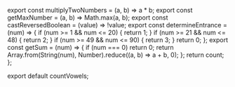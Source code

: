 export const multiplyTwoNumbers = (a, b) => a * b;
export const getMaxNumber = (a, b) => Math.max(a, b);
export const castReversedBoolean = (value) => !value;
export const determineEntrance = (num) => {
  if (num >= 1 && num <= 20) {
    return 1;
  } if (num >= 21 && num <= 48) {
    return 2;
  } if (num >= 49 && num <= 90) {
    return 3;
  }
  return 0;
};
export const getSum = (num) => {
  if (num === 0) return 0;
  return Array.from(String(num), Number).reduce((a, b) => a + b, 0);
};
  return count;
};

export default countVowels;

